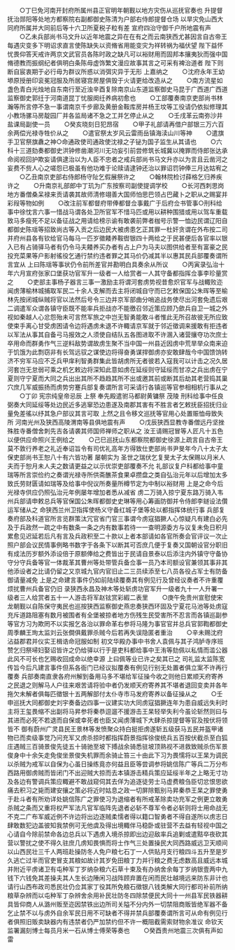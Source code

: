 <!-- { "loadSidebar": true } -->
　　○丁巳免河南开封府所属州县正官明年朝觐以地方灾伤从巡抚官奏也  升提督抚治郧阳等处地方都察院右副都御史陈清为户部右侍郎提督仓场  以旱灾免山西大同府所属并大同前后等十六卫所夏税子粒有差  宣府四治守御千户所地震有声
　　○乙未兵部尚书马文升以近年地震之异在在有之而云南狭西尤甚因言自古帝王每遇灾变多下明诏求直言使陈缺失以资脩省用能变灾为祥转祸为福伏望  陛下益怀忧畏仰答天戒许两京文武官员各陈时政之缺凡可以裕财用而固邦本攘夷狄而强中国脩德教而振纲纪者俱明白条陈毋虚饰繁文漫应故事其言之可采有裨治道者  陛下则断自宸衷期于必行毋为群议所惑以消弭灾异于无形  上嘉纳之
　　○沈府永年王幼塨原授册印衮冕冠服及所居寝宫房屋俱毁于火请更给改造从之
　　○南方流星如盏色青白光烛地自东南行至近浊辛酉复除南京山东道监察御史马昆于广西道广西道监察御史郭纴于河南道昆丁忧服阕纴养病初愈也
　　○工部覆奏南京吏部尚书林瀚等所言停不急一事谓南京千步廊及黄册金鞍库房并杨王坟等工役请仍依拟修理其小教场骡马房靛园厂并各监局诸不急之工并乞停止从之
　　○壬戌革云南弥沙井盐课局副使一员
　　○癸亥晓刻日犯昂宿
　　○甲子礼部请再借户部银三万六百余两偿光禄寺牲价从之
　　○遣官祭太岁风云雷雨岳镇海渎山川等神
　　○遣旗手卫官祭旗纛之神○命通政使司通政使沈禄之子铋为国子监生从其请也
　　○六科十三道劾奏都御史洪钟修凿潮河川无功妄引前尝修筑长城冀以掩罪而侍郎张达承命阅视回护欺妄请俱逮治以为人臣不忠者之戒兵部尚书马文升亦以为言且云凿河之妄费不赀人心之嗟怨已极虽有他功难于论赎请逮钟还治以罪诏罚钟俸三月达姑宥之
　　○乙丑南京吏部右侍郎杨守阯乞假展祭许之
　　○翰林院检讨薛格乞归养疾许之
　　○升南京礼部郎中丁玑为广东按察司副使提调学校
　　○长河西刺思岗地方番僧桑呆禄来贡请袭其故师清修翊善大国师怕思巴领占巴藏卜之职从之赐宴并彩叚等物如例
　　○改注前军都督府带俸都督佥事戴广于后府佥书管事○刑科给事中徐忱言六事一惜战马谓各处卫所官军不惜马匹或用以耕种围猎或用以驾车重载致马多瘦死不足以备征战之用请给榜示谕有敢袭前弊者枷号示警一恤边民谓辽阳自都御史陈瑶等招致尚古等入贡之后边民大被虏患乞正其罪一杜奸贪谓在外布按二司并府州县各有钦给官马每马一匹岁徵餧养鞍辔银四十两给之于民甚便后各官率以银入已有占骑驿马者有仍令马夫餧养买办者有占上户为马夫以图供给者至有富豪之民投充菜果等户影射徭役乞通行禁约违者罪之其马价仍减其半以惠其民兵部覆奏谓所言宜从  上曰陈瑶等事状仍令前所差官并勘明白具奏余从所议
　　○丙寅录弘治十年六月宣府张家口堡获功官军升一级者一人给赏者一人其守备都指挥佥事李珍量赏之
　　○吏部主事杨子器言三事一激励主将谓河套虏势视昔愈炽官军与战輙败迩闻虏薄榆林城捕取军民二十余人支解而去主将闭城自守而已乞敕保国公朱晖等至榆林先按闭城纵贼将官以法然后号令三边并京军部曲分哨追战务使尽出河套免遗后艰二调遣军众谓各镇守臣既不能率兵拒战亦不能徼召邻近策应顾乃歛兵自卫一城之外视如秦越人心忿怨殆未可言然军旅之中岂无智勇能敢斗者惟此无所召故彼无所应致使束手离心甘受虏困请令边将遇虏未退不许輙请京军就于邻近徵调来援敢有拒违者以军法从事其自备弓马报效之人须使自结队五各图进取不许溷入诸营攘夺功次庶士卒用命而群勇作气三逆料敌势谓故虏生聚不当中国一州县近因虏中荒旱举众南来迫于饥饿为此剽窃非有长驾远驭之谋使边将得奋勇谋捍御虏亦安敢肆哉今中国馈饷转济不穷军马应不乏兵甲庠利智勇群集此皆胡虏所无者彼若入寇我可以计击之况久居河套岂无怠弱可乘之机乞敕边将深知此意如虏在延绥则守延绥而甘凉之兵出虏在宁夏则守宁夏而大同之兵出出其所不趋趋其所不出或邀其前或断其后劫其老营捣其巢穴庶几军威振扬而虏势穷蹇兵部复奏谓所言可采请行各镇巡等官参相相机行事从之
　　○丁卯  宪宗纯皇帝忌辰  上祭  奉先殿遣驸马都尉黄镛祭  茂陵  刑科给事中任良弼奏大同延绥等处边民近多逃窜恐边患遂及南郡其害有不胜言者乞敕抚臣招抚归业量免差徭以纾其急户部议其言可取  上然之且令移文巡抚等官用心处置赈恤毋致失所  河南光州及狭西高陵渭南等县俱地震有声
　　○戊辰狭西显教寺番僧远丹坚挫殊胜寺番僧舍刺先吉各请袭其师国师禅师之职从之  汝王请赐冠冒等人匠凡十五色以便供应命照兴王例给之
　　○己巳巡抚山东都察院都御史徐源上疏言自古帝王莫不敦行养老之礼近奉诏旨令有司优礼高年方得致仕吏部尚书尹旻年今八十太子太保吏部尚书王恕八十有六皆功著  屡朝实为  圣世之瑞伏乞复旻太子太保赐以月米人夫而于恕月未人夫之数请更益之以示优崇吏部覆奏不允  礼部议复户科都给事中童瑞等所言崇俭约之奏谓光禄寺所供斋醮茶食果卓攒盘之类自弘治元年以后增加太多致氏劳财匮请如瑞等及给事中倪议所奏量所樽节定为中制以裕财用  上是之命今后光禄寺供应仍照弘治元年例屡年增加者悉从减省  虏二万骑入掠宁夏东路万骑入韦州兵部请申敕总兵等官保国公朱晖都御史史琳等用心筹画防御并令侍郎李鐩设法儹运军储从之  命狭西兰州卫指挥使杨义守备红城子堡等处以都指挥体统行事  兵部复奏府部及科道官所言览群策汰冗官省门官三事谓今虏寇猖獗人心惊疑凡有建白必先及于兵政然一疏之中有数条一条之内有数事若待一一查明源委方与议复未免日积月累愈见迟延若后凡有言及兵政积至二十款以上者本部请如各官所奏会官评议一次止照户部会议民情事例略书数字于各条下以断其可否庶几便于复奏又国朝设官分职旧有成法历岁额外添设倍于原额俸给之费皆出于民请自景泰以后添注内外镇守守备协守分守兵备等官一体裁革其曹州等处带管兵备佥事一员乃本司额设官兼领其事非其他添设者之比请仍留之又京城九官内官旧止二三员续添至七八员各役占军士有防备御请量减免  上是之命建言事件仍如前陆续覆奏其有例见行及曾经议奏者不许重覆烦扰曹州兵备官仍旧  录狭西永昌及神木等处斩虏功官军升一级者九十一人升署一级者三人给赏者五十一人游击将军赵铉赏彩縀二表里
　　○庚午免贵州宣慰使宋龙朝觐以自陈保守夷民也巡按狭西监察御史燕忠奏狭西环固及宁夏花马池等处虏寇充斥道路阻塞有数月被围者有全堡被掠者地方伤残生民受害所不忍言而各镇巡副参等官方习为欺罔不以实报乞各治以罪命革右参将马隆为事官官并总兵官郭鞫都御史周季麟王珣太监刘云张僴俱戴罪杀贼今后若再失误隐匿者重治
　　○辛未赐沈府沾益郡君并仪实王楫诰命冠服如制  初文华殿办事中书舍人袁佩与其子鸿胪寺序班赞乞归祭埽妇娶诏皆许之仍给驿以行于是吏科都给事中王洧等劾佩以私情而滥公器此风不可长也乞赐收回成命以绝幸源  上曰佩等业已许之矣其已之  司礼监太监陈宽传旨今后凡建言事件但系各衙门已经议拟覆奏有例见行别无处置者俱立案不许再行覆奏  兵部奏南直隶各府州解到备用马多不堪给军征操今收之则他日累顺天府寄养之民退之则解马人户往来艰苦请将验中者仍发顺天府寄养其不堪者退回变卖并各年拖欠未解者俱每匹徵银十五两解部付太仆寺市马发府寄养以备征操从之
　　○壬申巡抚大同都御史刘宇奏备边四事一议建实功大同虏寇猖獗连年为患自威远失利时主将王玺畏缩不出副将马昇参将秦恭逗遛不援游击王杲轻举失利今虽论斩然则曰与其进而必死不若退而自保或幸死者也臣又闻虏薄城下大肆杀掠提督等官及按伏将领皆不  御有蔚州广灵县民王景林等发愤聚众持白挺拒虏遂斩五级获马五民并盔甲诸物已而卖级事觉乃问充军又虏杀掠时都指挥蔚景指挥徐俊统兵五百按伏截杀至白狐庄遇贼三百骑景俊先徒五十骑驰至坡下搏战余骑悉驻坡顶熟视不进救致贼杀伤军景俊身中十余矢走免俊坐景俊失机罪而余骑止笞三十由此下习为畏懦将以王杲为调民以杀贼为戒军以自保为心虽日操练竟亦何益且臣等尝调参将姚信陈广等兵二万分布西路用御虏贼而皆闭门不出迎贼大掠而去本镇游击精兵策应延绥半年之上略无寸功及各边有警调兵策应輙避不敢战窥伺其去佯为追逐徒劳士马虚费粮刍臣切忿恨思欲痛去积习之毙而建安攘之策必将近时姑息之政一切屏除甄别马昇秦恭王杲之罪使勇于赴斗者有所劝详处姚信陈广之罪使习为退缩者有所戒革除卖功充军之例更立敢勇杀贼之条而又重将权严军法凡官军临阵先退者必斩不尊军令者必斩则将士用命战无不克二广布军威近例不许边将出边逐贼柔懦者得以籍口智勇者不得自遂所以虏志日肆敢数犯边盖彼知我禁例可无他虞及得出境輙伴马稳卧或驻营不去益有轻视中国之心请自今除前禁命各边总兵以下遇虏入境杀掠即出边迎敌率兵追剿或遣黠卒夜砍其营以警扰之使不得久驻庶几虏知畏惧而将士作气三处置操民大同西路威远卫天顺间以山西民壮三千人两班赴操防冬人免户粮七石丁一人供贴月支行粮四斗五升至是岁久逃亡过半而官吏冒支其粮如故计其岁免田粮丁力并行粮之费无虑数高且威远本城并附近平虏诸卫有屯种军丁岁纳杂粮六石草十束及有办纳舍余每丁岁纳银壹两中九钱下六钱免其差操夫其人生长边陲闲习战阵顾弃置在闲而民壮越境远来防东非计也请行山西布政司悉民壮仍佥其家丁役其所免粮石徵银八钱类解大同行都司补前所纳粮草杂辨而以屯种军丁杂辨舍余用补民壮防冬四除禁便民大同十一州县军民铁器耕具皆仰商人从潞州贩至迩因禁铁出边所司关隘不分内外一切禁阻商贩皆绝军器不备乞止禁不以与虏外自余军民日用不可缺者不得并禁兵部覆奏谓所言可从命有例见行者俱照旧贩卖缺器内有违禁者仍严加禁约但不许一概阻截需索财物余准议  命钦天监署漏刻博士每员月米一石从博士傅荣等奏也
　　○癸酉贵州地震三次俱有声如雷
